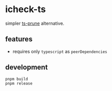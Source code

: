 # icheck-ts

simpler [ts-prune](https://github.com/nadeesha/ts-prune) alternative.

## features

- requires only `typescript` as `peerDependencies`

## development

```sh
pnpm build
pnpm release
```
